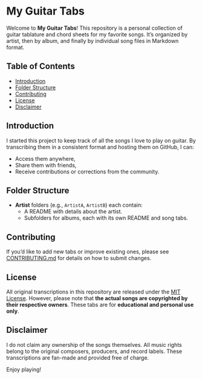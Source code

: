 # My Guitar Tabs

Welcome to **My Guitar Tabs**! This repository is a personal collection of guitar tablature and chord sheets for my favorite songs. It’s organized by artist, then by album, and finally by individual song files in Markdown format.

## Table of Contents

- [Introduction](#introduction)
- [Folder Structure](#folder-structure)
- [Contributing](#contributing)
- [License](#license)
- [Disclaimer](#disclaimer)

## Introduction

I started this project to keep track of all the songs I love to play on guitar. By transcribing them in a consistent format and hosting them on GitHub, I can:

- Access them anywhere,
- Share them with friends,
- Receive contributions or corrections from the community.

## Folder Structure

- **Artist** folders (e.g., `ArtistA`, `ArtistB`) each contain:
  - A README with details about the artist.
  - Subfolders for albums, each with its own README and song tabs.

## Contributing

If you’d like to add new tabs or improve existing ones, please see [CONTRIBUTING.md](CONTRIBUTING.md) for details on how to submit changes.

## License

All original transcriptions in this repository are released under the [MIT License](LICENSE.md). However, please note that **the actual songs are copyrighted by their respective owners**. These tabs are for **educational and personal use only**.

## Disclaimer

I do not claim any ownership of the songs themselves. All music rights belong to the original composers, producers, and record labels. These transcriptions are fan-made and provided free of charge. 

Enjoy playing!
